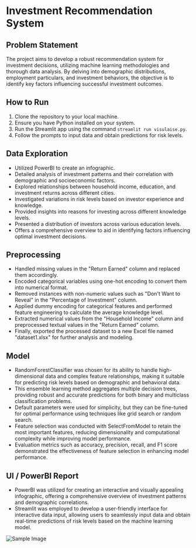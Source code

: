 # Investment Recommendation System

## Problem Statement

The project aims to develop a robust recommendation system for investment decisions, utilizing machine learning methodologies and thorough data analysis. By delving into demographic distributions, employment particulars, and investment behaviors, the objective is to identify key factors influencing successful investment outcomes.

## How to Run

1. Clone the repository to your local machine.
2. Ensure you have Python installed on your system.
4. Run the Streamlit app using the command `streamlit run visulaise.py`.
5. Follow the prompts to input data and obtain predictions for risk levels.


## Data Exploration

- Utilized PowerBI to create an infographic.
- Detailed analysis of investment patterns and their correlation with demographic and socioeconomic factors.
- Explored relationships between household income, education, and investment returns across different cities.
- Investigated variations in risk levels based on investor experience and knowledge.
- Provided insights into reasons for investing across different knowledge levels.
- Presented a distribution of investors across various education levels.
- Offers a comprehensive overview to aid in identifying factors influencing optimal investment decisions.

## Preprocessing

- Handled missing values in the "Return Earned" column and replaced them accordingly.
- Encoded categorical variables using one-hot encoding to convert them into numerical format.
- Removed instances with non-numeric values such as "Don't Want to Reveal" in the "Percentage of Investment" column.
- Applied dummy encoding for categorical features and performed feature engineering to calculate the average knowledge level.
- Extracted numerical values from the "Household Income" column and preprocessed textual values in the "Return Earned" column.
- Finally, exported the processed dataset to a new Excel file named "dataset1.xlsx" for further analysis and modeling.

## Model

- RandomForestClassifier was chosen for its ability to handle high-dimensional data and complex feature relationships, making it suitable for predicting risk levels based on demographic and behavioral data.
- This ensemble learning method aggregates multiple decision trees, providing robust and accurate predictions for both binary and multiclass classification problems.
- Default parameters were used for simplicity, but they can be fine-tuned for optimal performance using techniques like grid search or random search.
- Feature selection was conducted with SelectFromModel to retain the most important features, reducing dimensionality and computational complexity while improving model performance.
- Evaluation metrics such as accuracy, precision, recall, and F1 score demonstrated the effectiveness of feature selection in enhancing model performance.

## UI / PowerBI Report

- PowerBI was utilized for creating an interactive and visually appealing infographic, offering a comprehensive overview of investment patterns and demographic correlations.
- Streamlit was employed to develop a user-friendly interface for interactive data input, allowing users to seamlessly input data and obtain real-time predictions of risk levels based on the machine learning model.

![Sample Image](po.png)
